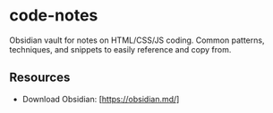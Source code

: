 # code-notes
Obsidian vault for notes on HTML/CSS/JS coding. Common patterns, techniques, and snippets to easily reference and copy from.

## Resources

- Download Obsidian: [https://obsidian.md/]